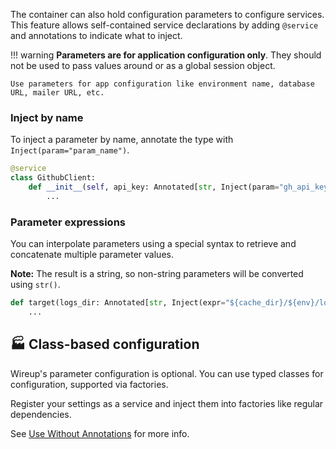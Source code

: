 The container can also hold configuration parameters to configure services.
This feature allows self-contained service declarations by adding `@service` and annotations to indicate what to inject.

!!! warning
    **Parameters are for application configuration only**. 
    They should not be used to pass values around or as a global session object.

    Use parameters for app configuration like environment name, database URL, mailer URL, etc.

### Inject by name

To inject a parameter by name, annotate the type with `Inject(param="param_name")`.

```python
@service
class GithubClient:
    def __init__(self, api_key: Annotated[str, Inject(param="gh_api_key")]) -> None:
        ...
```

### Parameter expressions

You can interpolate parameters using a special syntax to retrieve and concatenate multiple parameter values.

**Note:** The result is a string, so non-string parameters will be converted using `str()`.

```python
def target(logs_dir: Annotated[str, Inject(expr="${cache_dir}/${env}/logs")]) -> None:
    ...
```

## 🏭 Class-based configuration

Wireup's parameter configuration is optional. You can use typed classes for configuration, supported via factories.

Register your settings as a service and inject them into factories like regular dependencies.

See [Use Without Annotations](use_without_annotations.md) for more info.